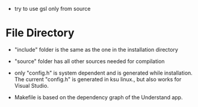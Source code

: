 * try to use gsl only from source

# File Directory
* "include" folder is the same as the one in the installation directory
* "source" folder has all other sources needed for compilation

* only "config.h" is system dependent and is generated while installation. The current "config.h" is generated in ksu linux., but also works for Visual Studio.
* Makefile is based on the dependency graph of the Understand app.
